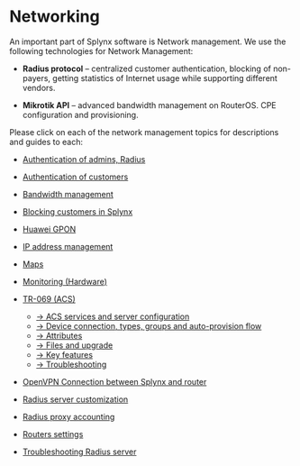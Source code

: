  Networking
 ==========

 An important part of Splynx software is Network management. We use the following technologies for Network Management:

 * **Radius protocol** – centralized customer authentication, blocking of non-payers, getting statistics of Internet usage while supporting different vendors.

 * **Mikrotik API** – advanced bandwidth management on RouterOS. CPE configuration and provisioning.

 Please click on each of the network management topics for descriptions and guides to each:

 * [Authentication of admins, Radius](networking/authentication_admins_radius/authentication_admins_radius.md)

 * [Authentication of customers](networking/authentication_of_customers/authentication_of_customers.md)

 * [Bandwidth management](networking/bandwidth_management/bandwidth_management.md)

 * [Blocking customers in Splynx](networking/blocking_customers/blocking_customers.md)

 * [Huawei GPON](networking/huawei_gpon/huawei_gpon.md)

 * [IP address management](networking/ip_address_management/ip_address_management.md)

 * [Maps](networking/maps/maps.md)

 * [Monitoring (Hardware)](networking/monitoring/monitoring.md)

 * [TR-069 (ACS)](networking/tr069_acs/tr069_acs.md)
    * [→ ACS services and server configuration](networking/tr069_acs/services_server_config/services_server_config.md)
    * [→ Device connection, types, groups and auto-provision flow](networking/tr069_acs/dev_connection_types_groups_provision/dev_connection_types_groups_provision.md)
    * [→ Attributes](networking/tr069_acs/attributes/attributes.md)
    * [→ Files and upgrade](networking/tr069_acs/files_upgrade/files_upgrade.md)
    * [→ Key features](networking/tr069_acs/key_features/key_features.md)
    * [→ Troubleshooting](networking/tr069_acs/troubleshooting/troubleshooting.md)

 * [OpenVPN Connection between Splynx and router](../configuration/tools/openvpn/openvpn.md)

 * [Radius server customization](networking/radius_customization/radius_customization.md)

 * [Radius proxy accounting](networking/radius_proxy_accounting/radius_proxy_accounting.md)

 * [Routers settings](networking/routers_settings/routers_settings.md)

 * [Troubleshooting Radius server](networking/troubleshooting_radius/troubleshooting_radius.md)

